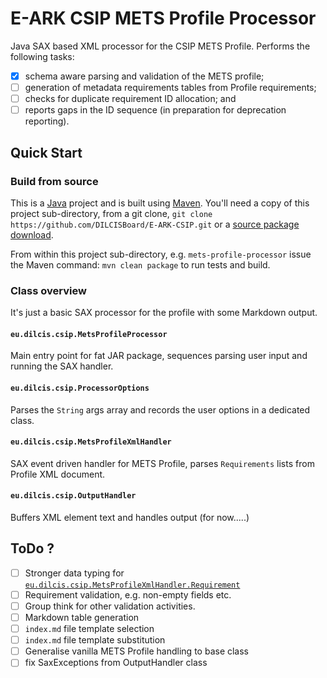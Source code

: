 E-ARK CSIP METS Profile Processor
=================================

Java SAX based XML processor for the CSIP METS Profile. Performs the following tasks:
- [x] schema aware parsing and validation of the METS profile;
- [ ] generation of metadata requirements tables from Profile requirements;
- [ ] checks for duplicate requirement ID allocation; and
- [ ] reports gaps in the ID sequence (in preparation for deprecation reporting).

Quick Start
-----------

### Build from source
This is a [Java](https://www.java.com/) project and is built using [Maven](https://maven.apache.org/). You'll need a copy of this project sub-directory, from a git clone, `git clone https://github.com/DILCISBoard/E-ARK-CSIP.git` or a [source package download](https://github.com/DILCISBoard/E-ARK-CSIP/archive/master.zip).

From within this project sub-directory, e.g. `mets-profile-processor` issue the Maven command: `mvn clean package` to run tests and build.

### Class overview
It's just a basic SAX processor for the profile with some Markdown output.

#### `eu.dilcis.csip.MetsProfileProcessor`
Main entry point for fat JAR package, sequences parsing user input and running
the SAX handler.

#### `eu.dilcis.csip.ProcessorOptions`
Parses the `String` args array and records the user options in a dedicated
class.

#### `eu.dilcis.csip.MetsProfileXmlHandler`
SAX event driven handler for METS Profile, parses `Requirements` lists from
Profile XML document.

#### `eu.dilcis.csip.OutputHandler`
Buffers XML element text and handles output (for now.....)

ToDo ?
------
- [ ] Stronger data typing for [`eu.dilcis.csip.MetsProfileXmlHandler.Requirement`](./utils/mets-profile-processor/src/main/java/eu/dilcis/csip/MetsProfileXmlHandler.java)
- [ ] Requirement validation, e.g. non-empty fields etc.
- [ ] Group think for other validation activities.
- [ ] Markdown table generation
- [ ] `index.md` file template selection
- [ ] `index.md` file template substitution
- [ ] Generalise vanilla METS Profile handling to base class
- [ ] fix SaxExceptions from OutputHandler class
